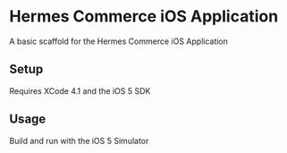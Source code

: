 # Hermes Commerce iOS Application

A basic scaffold for the Hermes Commerce iOS Application

## Setup

Requires XCode 4.1 and the iOS 5 SDK

## Usage

Build and run with the iOS 5 Simulator


